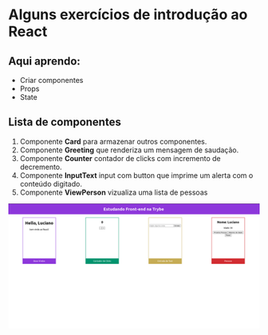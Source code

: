# Alguns exercícios de introdução ao React

## Aqui aprendo:

- Criar componentes
- Props
- State
## Lista de componentes

1. Componente **Card** para armazenar outros componentes.
2. Componente **Greeting** que renderiza um mensagem de saudação.
3. Componente **Counter** contador de clicks com incremento de decremento.
4. Componente **InputText** input com button que imprime um alerta com o conteúdo digitado.
5. Componente **ViewPerson** vizualiza uma lista de pessoas

<img src="./resultado.png" width="700">

